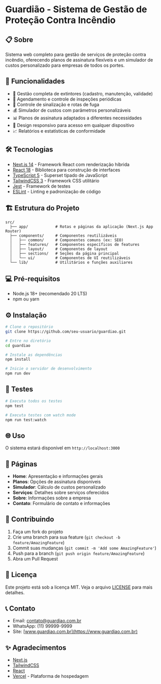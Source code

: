# Guardião - Sistema de Gestão de Proteção Contra Incêndio

## 📋 Sobre
Sistema web completo para gestão de serviços de proteção contra incêndio, oferecendo planos de assinatura flexíveis e um simulador de custos personalizado para empresas de todos os portes.

## 🚀 Funcionalidades

- 🧯 Gestão completa de extintores (cadastro, manutenção, validade)
- 👀 Agendamento e controle de inspeções periódicas
- 🎯 Controle de sinalização e rotas de fuga
- 💰 Simulador de custos com parâmetros personalizáveis
- 📊 Planos de assinatura adaptados a diferentes necessidades
- 📱 Design responsivo para acesso em qualquer dispositivo
- 📈 Relatórios e estatísticas de conformidade

## 🛠️ Tecnologias

- [Next.js 14](https://nextjs.org/) - Framework React com renderização híbrida
- [React 18](https://reactjs.org/) - Biblioteca para construção de interfaces
- [TypeScript 5](https://www.typescriptlang.org/) - Superset tipado de JavaScript
- [TailwindCSS 3](https://tailwindcss.com/) - Framework CSS utilitário
- [Jest](https://jestjs.io/) - Framework de testes
- [ESLint](https://eslint.org/) - Linting e padronização de código

## 🏗️ Estrutura do Projeto

```
src/
  ├── app/            # Rotas e páginas da aplicação (Next.js App Router)
  ├── components/     # Componentes reutilizáveis
  │   ├── common/     # Componentes comuns (ex: SEO)
  │   ├── features/   # Componentes específicos de features
  │   ├── layout/     # Componentes de layout
  │   ├── sections/   # Seções da página principal
  │   └── ui/         # Componentes de UI reutilizáveis
  └── lib/            # Utilitários e funções auxiliares
```

## 💻 Pré-requisitos

- Node.js 18+ (recomendado 20 LTS)
- npm ou yarn

## ⚙️ Instalação

```bash
# Clone o repositório
git clone https://github.com/seu-usuario/guardiao.git

# Entre no diretório
cd guardiao

# Instale as dependências
npm install

# Inicie o servidor de desenvolvimento
npm run dev
```

## 🧪 Testes

```bash
# Executa todos os testes
npm test

# Executa testes com watch mode
npm run test:watch
```

## 🌐 Uso

O sistema estará disponível em `http://localhost:3000`

## 📱 Páginas

- **Home**: Apresentação e informações gerais
- **Planos**: Opções de assinatura disponíveis
- **Simulador**: Cálculo de custos personalizado
- **Serviços**: Detalhes sobre serviços oferecidos
- **Sobre**: Informações sobre a empresa
- **Contato**: Formulário de contato e informações

## 👥 Contribuindo

1. Faça um fork do projeto
2. Crie uma branch para sua feature (`git checkout -b feature/AmazingFeature`)
3. Commit suas mudanças (`git commit -m 'Add some AmazingFeature'`)
4. Push para a branch (`git push origin feature/AmazingFeature`)
5. Abra um Pull Request

## 📄 Licença

Este projeto está sob a licença MIT. Veja o arquivo [LICENSE](LICENSE) para mais detalhes.

## 📞 Contato

- Email: contato@guardiao.com.br
- WhatsApp: (11) 99999-9999
- Site: [www.guardiao.com.br](https://www.guardiao.com.br)

## ✨ Agradecimentos

- [Next.js](https://nextjs.org/)
- [TailwindCSS](https://tailwindcss.com/)
- [React](https://reactjs.org/)
- [Vercel](https://vercel.com/) - Plataforma de hospedagem